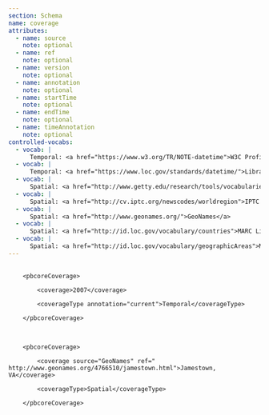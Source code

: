 ```yaml
---
section: Schema
name: coverage
attributes:
  - name: source
    note: optional
  - name: ref
    note: optional
  - name: version
    note: optional
  - name: annotation
    note: optional
  - name: startTime
    note: optional
  - name: endTime
    note: optional
  - name: timeAnnotation
    note: optional
controlled-vocabs:
  - vocab: |
      Temporal: <a href="https://www.w3.org/TR/NOTE-datetime">W3C Profile of ISO 8601 Representation of Dates and  Time</a>
  - vocab: |
      Temporal: <a href="https://www.loc.gov/standards/datetime/">Library of Congress Extended Date/Time Format</a>
  - vocab: |
      Spatial: <a href="http://www.getty.edu/research/tools/vocabularies/tgn/index">Getty Thesaurus of Geographic Names (TGN)</a>
  - vocab: |
      Spatial: <a href="http://cv.iptc.org/newscodes/worldregion">IPTC NewsCodes World Region</a>
  - vocab: |
      Spatial: <a href="http://www.geonames.org/">GeoNames</a>
  - vocab: |
      Spatial: <a href="http://id.loc.gov/vocabulary/countries">MARC List for Countries</a>
  - vocab: |
      Spatial: <a href="http://id.loc.gov/vocabulary/geographicAreas">MARC List for Geographic Areas</a>
---
```

<pre>
  <code>
	&lt;pbcoreCoverage&gt;<br>
   		&lt;coverage&gt;2007&lt;/coverage&gt;<br>
    	&lt;coverageType annotation=&quot;current&quot;&gt;Temporal&lt;/coverageType&gt;<br>
	&lt;/pbcoreCoverage&gt;
  </code>
</pre>

<pre>
  <code>
	&lt;pbcoreCoverage&gt;<br>
    	&lt;coverage source=&quot;GeoNames&quot; ref=&quot; http://www.geonames.org/4766510/jamestown.html&quot;&gt;Jamestown, VA&lt;/coverage&gt;<br>
    	&lt;coverageType&gt;Spatial&lt;/coverageType&gt;<br>
	&lt;/pbcoreCoverage&gt;
  </code>
</pre>